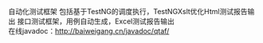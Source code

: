 自动化测试框架
包括基于TestNG的调度执行，TestNGXslt优化Html测试报告输出
接口测试框架，用例自动生成，Excel测试报告输出<br>
在线javadoc：http://baiweigang.cn/javadoc/qtaf/

